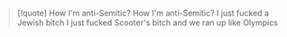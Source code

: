 > [!quote] How I'm anti-Semitic?
>   How I'm anti-Semitic? I just fucked a Jewish bitch
  I just fucked Scooter's bitch and we ran up like Olympics
  